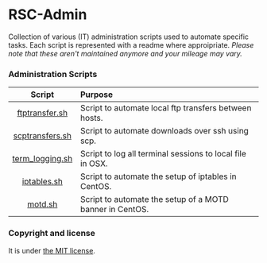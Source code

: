 # RSC-Admin

Collection of various (IT) administration scripts used to automate specific tasks.  Each script is represented with a readme where approipriate.  *Please note that these aren't maintained anymore and your mileage may vary.*


### Administration Scripts

| Script  |  Purpose |
|:-----------:|:--------|
| [ftptransfer.sh](https://ashby.keybase.pub/Blog/Scripts/ftptransfer.sh)     | Script to automate local ftp transfers between hosts. |
| [scptransfers.sh](https://ashby.keybase.pub/Blog/Scripts/scptransfers.sh)    | Script to automate downloads over ssh using scp.|
| [term_logging.sh](https://ashby.keybase.pub/Blog/Scripts/terminal_logging.sh)    | Script to log all terminal sessions to local file in OSX.  |
| [iptables.sh](https://ashby.keybase.pub/Blog/Scripts/iptables.sh) | Script to automate the setup of iptables in CentOS. |
| [motd.sh](https://ashby.keybase.pub/Blog/Scripts/motd.sh) | Script to automate the setup of a MOTD banner in CentOS. |



### Copyright and license

It is under [the MIT license](/LICENSE).
